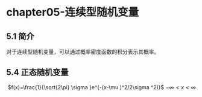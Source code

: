 # chapter05-连续型随机变量

## 5.1 简介

对于连续型随机变量，可以通过概率密度函数的积分表示其概率。

## 5.4 正态随机变量

​									$f(x)=\frac{1}{\sqrt{2\pi} \sigma }e^{-(x-\mu )^2/2\sigma ^2)}$                 $-\infty <x<\infty$

